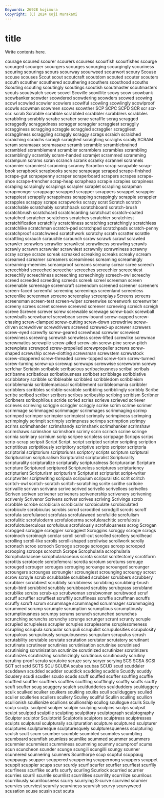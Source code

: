 ```yaml
---
Keywords: 26928 kojimura
Copyright: (C) 2024 Koji Murakami
---
```


# title

Write contents here.



courage scoured scourer scourers scouress scourfish scourfishes
scourge scourged scourger scourgers scourges scourging scourgingly scouriness scouring scourings
scours scourway scourweed scourwort scoury Scouse scouse scouses Scout scout
scoutcraft scoutdom scouted scouter scouters scouth scouther scouthered scouthering scouthers
scouthood scouths Scouting scouting scoutingly scoutings scoutish scoutmaster scoutmasters scouts
scoutwatch scove scovel Scoville scovillite scovy scow scowbank scowbanker scowder
scowdered scowdering scowders scowed scowing scowl scowled scowler scowlers scowlful
scowling scowlingly scowlproof scowls scowman scowmen scows scowther SCP SCPC
SCPD SCR scr scr- scr. scrab Scrabble scrabble scrabbled scrabbler
scrabblers scrabbles scrabbling scrabbly scrabe scraber scrae scraffle scrag scragged
scraggedly scraggedness scragger scraggier scraggiest scraggily scragginess scragging scraggle scraggled
scragglier scraggliest scraggliness scraggling scraggly scraggy scrags scraich scraiched scraiching
scraichs scraigh scraighed scraighing scraighs scraily SCRAM scram scramasax scramasaxe
scramb scramble scramblebrained scrambled scramblement scrambler scramblers scrambles scrambling scramblingly
scrambly scram-handed scramjet scrammed scramming scrampum scrams scran scranch scrank
scranky scrannel scrannels scrannier scranniest scranning scranny Scranton scrap scrapable
scrap-book scrapbook scrapbooks scrape scrapeage scraped scrape-finished scrape-gut scrapepenny scraper
scraperboard scrapers scrapes scrape-shoe scrape-trencher scrap-heap scrapheap scrapie scrapies scrapiness
scraping scrapingly scrapings scrapler scraplet scrapling scrapman scrapmonger scrappage scrapped
scrapper scrappers scrappet scrappier scrappiest scrappily scrappiness scrapping scrappingly scrapple
scrappler scrapples scrappy scraps scrapworks scrapy scrat Scratch scratch scratchable
scratchably scratchback scratchboard scratch-brush scratchbrush scratchcard scratchcarding scratchcat scratch-coated scratched
scratcher scratchers scratches scratchier scratchiest scratchification scratchily scratchiness scratching scratchingly
scratchless scratchlike scratchman scratch-pad scratchpad scratchpads scratch-penny scratchproof scratchweed scratchwork
scratchy scrath scratter scrattle scrattling scrauch scrauchle scraunch scraw scrawk
scrawl scrawled scrawler scrawlers scrawlier scrawliest scrawliness scrawling scrawls scrawly
scrawm scrawnier scrawniest scrawnily scrawniness scrawny scray scraye scraze screak
screaked screaking screaks screaky scream screamed screamer screamers screaminess screaming
screamingly screaming-meemies screamproof screams screamy screar scree screech screechbird screeched
screecher screeches screechier screechiest screechily screechiness screeching screechingly screech-owl screechy
screed screeded screeding screeds screek screel screeman screen screenable screenage
screencraft screendom screened screener screeners screen-faced screenful screening screenings screenland
screenless screenlike screenman screeno screenplay screenplays Screens screens screensman screen-test
screen-wiper screenwise screenwork screenwriter screeny screes screet screeve screeved screever
screeving screich screigh screve Screven screver screw screwable screwage screw-back
screwball screwballs screwbarrel screwbean screw-bound screw-capped screw-chasing screw-clamped screw-cutting screw-down
screwdrive screw-driven screwdriver screwdrivers screwed screwed-up screwer screwers screw-eyed screwfly
screw-geared screwhead screwier screwiest screwiness screwing screwish screwless screw-lifted screwlike
screwman screwmatics screwpile screw-piled screw-pin screw-pine screw-pitch screwplate screwpod screw-propelled
screwpropeller screws screw-shaped screwship screw-slotting screwsman screwstem screwstock screw-stoppered screw-threaded
screw-topped screw-torn screw-turned screw-turning screw-up screwup screwups screwwise screwworm screwy
scrfchar Scriabin scribable scribacious scribaciousness scribal scribals scribanne scribatious scribatiousness
scribbet scribblage scribblative scribblatory scribble scribbleable scribbled scribbledom scribbleism scribblemania
scribblemaniacal scribblement scribbleomania scribbler scribblers scribbles scribble-scrabble scribbling scribblingly scribbly
Scribe scribe scribed scriber scribers scribes scribeship scribing scribism Scribner
Scribners scribophilous scride scried scries scrieve scrieved scriever scrieves scrieving
scriggle scriggler scriggly scrike scrim scrime scrimer scrimmage scrimmaged scrimmager
scrimmages scrimmaging scrimp scrimped scrimper scrimpier scrimpiest scrimpily scrimpiness scrimping
scrimpingly scrimpit scrimply scrimpness scrimps scrimption scrimpy scrims scrimshander scrimshandy
scrimshank scrimshanker scrimshaw scrimshaws scrimshon scrimshorn scrimy scrin scrinch scrine
scringe scrinia scriniary scrinium scrip scripee scripless scrippage Scripps scrips
scrip-scrap scripsit Script Script. script scripted scripter scripting scription scriptitious
scriptitiously scriptitory scriptive scripto scriptor scriptoria scriptorial scriptorium scriptoriums scriptory
scripts scriptum scriptural Scripturalism scripturalism Scripturalist scripturalist Scripturality scripturality scripturalize
scripturally scripturalness Scripturarian Scripture scripture Scriptured scriptured Scriptureless scriptures scripturiency
scripturient Scripturism scripturism Scripturist scripturist script-writer scriptwriter scriptwriting scripula scripulum
scripuralistic scrit scritch scritch-owl scritch-scratch scritch-scratching scrite scrithe scritoire scrivaille
scrivan scrivano scrive scrived scrivello scrivelloes scrivellos Scriven scriven scrivener
scriveners scrivenership scrivenery scrivening scrivenly Scrivenor Scrivens scriver scrives scriving
Scrivings scrob scrobble scrobe scrobicula scrobicular scrobiculate scrobiculated scrobicule scrobiculus
scrobis scrod scroddled scrodgill scrods scroff scrofula scrofularoot scrofulas scrofulaweed
scrofulide scrofulism scrofulitic scrofuloderm scrofuloderma scrofulorachitic scrofulosis scrofulotuberculous scrofulous scrofulously
scrofulousness scrog Scrogan scrogged scroggie scroggier scroggiest Scroggins scroggy scrogie
scrogs scroinoch scroinogh scrolar scroll scroll-cut scrolled scrollery scrollhead scrolling
scroll-like scrolls scroll-shaped scrollwise scrollwork scrolly scronach scroo scrooch Scrooge
scrooge scrooges scroop scrooped scrooping scroops scrootch Scrope Scrophularia scrophularia
Scrophulariaceae scrophulariaceous scrota scrotal scrotectomy scrotiform scrotitis scrotocele scrotofemoral scrotta
scrotum scrotums scrouge scrouged scrouger scrouges scrouging scrounge scrounged scrounger
scroungers scrounges scroungier scroungiest scrounging scroungy scrout scrow scroyle scrub
scrubbable scrubbed scrubber scrubbers scrubbery scrubbier scrubbiest scrubbily scrubbiness scrubbing
scrubbing-brush scrub-bird scrubbird scrubbly scrubboard scrubby scrubgrass scrubland scrublike scrubs
scrub-up scrubwoman scrubwomen scrubwood scruf scruff scruffier scruffiest scruffily scruffiness
scruffle scruffman scruffs scruffy scruft scrum scrummage scrummaged scrummager scrummaging
scrummed scrump scrumple scrumption scrumptious scrumptiously scrumptiousness scrumpy scrums scrunch
scrunched scrunches scrunching scrunchs scrunchy scrunge scrunger scrunt scrunty scruple
scrupled scrupleless scrupler scruples scruplesome scruplesomeness scrupling scrupula scrupular scrupuli
scrupulist scrupulosities scrupulosity scrupulous scrupulously scrupulousness scrupulum scrupulus scrush scrutability
scrutable scrutate scrutation scrutator scrutatory scrutinant scrutinate scrutineer scrutinies scrutinisation
scrutinise scrutinised scrutinising scrutinization scrutinize scrutinized scrutinizer scrutinizers scrutinizes scrutinizing
scrutinizingly scrutinous scrutinously scrutiny scrutiny-proof scruto scrutoire scruze scry scryer
scrying SCS SCSA SCSI SCT sct sctd SCTS SCU SCUBA
scuba scubas SCUD scud scuddaler scuddawn scudded scudder scuddick scudding
scuddle Scuddy scuddy Scudery scudi scudler scudo scuds scuff scuffed
scuffer scuffing scuffle scuffled scuffler scufflers scuffles scuffling scufflingly scuffly
scuffs scuffy scuft scufter scug scuggery sculch sculdudderies sculduddery sculduggery
sculk sculked sculker sculkers sculking sculks scull scullduggery sculled sculler
sculleries scullers scullery Sculley scullful Scullin sculling scullion scullionish scullionize
scullions scullionship scullog scullogue sculls Scully sculp sculp. sculped sculper
sculpin sculping sculpins sculps sculpsit sculpt sculpted sculptile sculpting sculptitory
sculptograph sculptography Sculptor sculptor Sculptorid Sculptoris sculptors sculptress sculptresses sculpts
sculptural sculpturally sculpturation sculpture sculptured sculpturer sculptures sculpturesque sculpturesquely sculpturesqueness
sculpturing sculsh scult scum scumber scumble scumbled scumbles scumbling scumboard
scumfish scumless scumlike scummed scummer scummers scummier scummiest scumminess scumming
scummy scumproof scums scun scuncheon scunder scunge scungili scungilli scungy
scunner scunnered scunnering scunners Scunthorpe scup scupful scuppaug scuppaugs scupper
scuppered scuppering scuppernong scuppers scuppet scuppit scuppler scups scur scurdy
scurf scurfer scurfier scurfiest scurfily scurfiness scurflike scurfs scurfy scurling
Scurlock scurried scurrier scurries scurril scurrile scurrilist scurrilities scurrility scurrilize
scurrilous scurrilously scurrilousness scurry scurrying S-curve scurvied scurvier scurvies scurviest
scurvily scurviness scurvish scurvy scurvyweed scusation scuse scusin scut scuta
